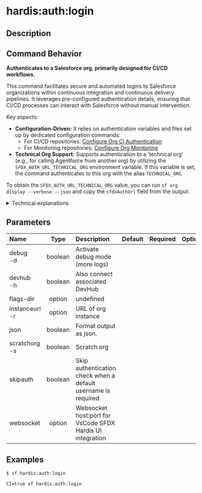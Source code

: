 <!-- This file has been generated with command 'sf hardis:doc:plugin:generate'. Please do not update it manually or it may be overwritten -->
# hardis:auth:login

## Description


## Command Behavior

**Authenticates to a Salesforce org, primarily designed for CI/CD workflows.**

This command facilitates secure and automated logins to Salesforce organizations within continuous integration and continuous delivery pipelines. It leverages pre-configured authentication details, ensuring that CI/CD processes can interact with Salesforce without manual intervention.

Key aspects:

- **Configuration-Driven:** It relies on authentication variables and files set up by dedicated configuration commands:
  - For CI/CD repositories: [Configure Org CI Authentication](https://sfdx-hardis.cloudity.com/hardis/project/configure/auth/)
  - For Monitoring repositories: [Configure Org Monitoring](https://sfdx-hardis.cloudity.com/hardis/org/configure/monitoring/)
- **Technical Org Support:** Supports authentication to a 'technical org' (e.g., for calling Agentforce from another org) by utilizing the `SFDX_AUTH_URL_TECHNICAL_ORG` environment variable. If this variable is set, the command authenticates to this org with the alias `TECHNICAL_ORG`.

To obtain the `SFDX_AUTH_URL_TECHNICAL_ORG` value, you can run `sf org display --verbose --json` and copy the `sfdxAuthUrl` field from the output.

<details markdown="1">
<summary>Technical explanations</summary>

The command's technical flow involves:

- **Flag Parsing:** It parses command-line flags such as `instanceurl`, `devhub`, `scratchorg`, and `debug` to determine the authentication context.
- **Authentication Hook:** It triggers an internal authentication hook (`this.config.runHook('auth', ...`)) which is responsible for executing the actual authentication logic based on the provided flags (e.g., whether it's a Dev Hub or a scratch org).
- **Environment Variable Check:** It checks for the presence of `SFDX_AUTH_URL_TECHNICAL_ORG` or `TECHNICAL_ORG_ALIAS` environment variables.
- **`authOrg` Utility:** If a technical org is configured, it calls the `authOrg` utility function to perform the authentication for that specific org, ensuring it's connected and available for subsequent operations.
- **Salesforce CLI Integration:** It integrates with the Salesforce CLI's authentication mechanisms to establish and manage org connections.
</details>


## Parameters

|Name|Type|Description|Default|Required|Options|
|:---|:--:|:----------|:-----:|:------:|:-----:|
|debug<br/>-d|boolean|Activate debug mode (more logs)||||
|devhub<br/>-h|boolean|Also connect associated DevHub||||
|flags-dir|option|undefined||||
|instanceurl<br/>-r|option|URL of org instance||||
|json|boolean|Format output as json.||||
|scratchorg<br/>-s|boolean|Scratch org||||
|skipauth|boolean|Skip authentication check when a default username is required||||
|websocket|option|Websocket host:port for VsCode SFDX Hardis UI integration||||

## Examples

```shell
$ sf hardis:auth:login
```

```shell
CI=true sf hardis:auth:login
```


